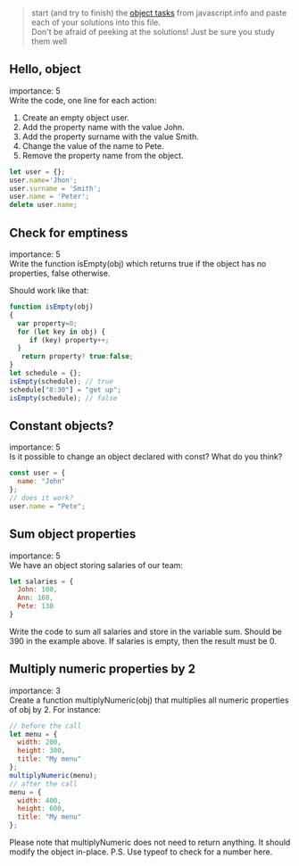 > start (and try to finish) the [object tasks](https://javascript.info/object) from javascript.info and paste each of your solutions into this file.    
> Don't be afraid of peeking at the solutions!  Just be sure you study them well

## Hello, object
importance: 5 <br>
Write the code, one line for each action:

1. Create an empty object user.
2. Add the property name with the value John.
3. Add the property surname with the value Smith.
4. Change the value of the name to Pete.
5. Remove the property name from the object.

```js
let user = {};
user.name='Jhon';
user.surname = 'Smith';
user.name = 'Peter';
delete user.name;
```
## Check for emptiness
importance: 5<br>
Write the function isEmpty(obj) which returns true if the object has no properties, false otherwise.

Should work like that:

```js
function isEmpty(obj)
{
  var property=0;
  for (let key in obj) {
     if (key) property++;
  }
   return property? true:false;
}
let schedule = {};
isEmpty(schedule); // true
schedule["8:30"] = "get up";
isEmpty(schedule); // false
```
## Constant objects?
importance: 5<br>
Is it possible to change an object declared with const? What do you think?
```js
const user = {
  name: "John"
};
// does it work?
user.name = "Pete";
```

## Sum object properties
importance: 5<br>
We have an object storing salaries of our team:
```js
let salaries = {
  John: 100,
  Ann: 160,
  Pete: 130
}
```
Write the code to sum all salaries and store in the variable sum. Should be 390 in the example above.
If salaries is empty, then the result must be 0.

## Multiply numeric properties by 2
importance: 3<br>
Create a function multiplyNumeric(obj) that multiplies all numeric properties of obj by 2.
For instance:

```js
// before the call
let menu = {
  width: 200,
  height: 300,
  title: "My menu"
};
multiplyNumeric(menu);
// after the call
menu = {
  width: 400,
  height: 600,
  title: "My menu"
};
```
Please note that multiplyNumeric does not need to return anything. It should modify the object in-place.
P.S. Use typeof to check for a number here.
